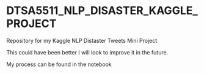 # DTSA5511_NLP_DISASTER_KAGGLE_PROJECT
Repository for my Kaggle NLP Distaster Tweets Mini Project


This could have been better I will look to improve it in the future. 

My process can be found in the notebook 
